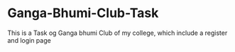 # Ganga-Bhumi-Club-Task
This is a Task og Ganga bhumi Club of my college, which include a  register and login page
